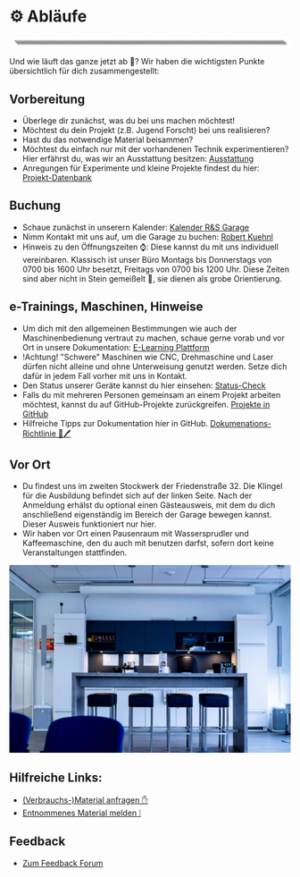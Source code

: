 # ⚙️ Abläufe
![image](https://github.com/Rohde-Schwarz-Garage/.github/blob/main/ressources/graphics/2024_03_13_Trennbanner_GitHub_Grey_Transparent.png?raw=true)

Und wie läuft das ganze jetzt ab 🤔? Wir haben die wichtigsten Punkte übersichtlich für dich zusammengestellt:

## Vorbereitung
- Überlege dir zunächst, was du bei uns machen möchtest!
- Möchtest du dein Projekt (z.B. Jugend Forscht) bei uns realisieren?
- Hast du das notwendige Material beisammen?
- Möchtest du einfach nur mit der vorhandenen Technik experimentieren? Hier erfährst du, was wir an Ausstattung besitzen: [Ausstattung](https://github.com/Rohde-Schwarz-Garage/.github/blob/main/documentation/02_maschinen_ger%C3%A4te_material.md)
- Anregungen für Experimente und kleine Projekte findest du hier: [Projekt-Datenbank](https://github.com/Rohde-Schwarz-Garage/.github/blob/main/documentation/03_projekte_und_experimente.md)

## Buchung
- Schaue zunächst in unserern Kalender: [Kalender R&S Garage](https://outlook.live.com/owa/calendar/00000000-0000-0000-0000-000000000000/97575a0f-087c-4ba4-80c1-9fd4bad7214c/cid-3B09161DCF70F723/index.html)
- Nimm Kontakt mit uns auf, um die Garage zu buchen: [Robert Kuehnl](mailto:robert.kuehnl@rohde-schwarz.com)
- Hinweis zu den Öffnungszeiten ⌚: Diese kannst du mit uns individuell vereinbaren. Klassisch ist unser Büro Montags bis Donnerstags von 0700 bis 1600 Uhr besetzt, Freitags von 0700 bis 1200 Uhr. Diese Zeiten sind aber nicht in Stein gemeißelt 🔨, sie dienen als grobe Orientierung.

## e-Trainings, Maschinen, Hinweise
- Um dich mit den allgemeinen Bestimmungen wie auch der Maschinenbedienung vertraut zu machen, schaue gerne vorab und vor Ort in unsere Dokumentation: [E-Learning Plattform](https://elearning-poc.rohde-schwarz.com/course/index.php?categoryid=7)
- !Achtung! "Schwere" Maschinen wie CNC, Drehmaschine und Laser dürfen nicht alleine und ohne Unterweisung genutzt werden. Setze dich dafür in jedem Fall vorher mit uns in Kontakt.
- Den Status unserer Geräte kannst du hier einsehen: [Status-Check](#Status-Check-der-Geräte)
- Falls du mit mehreren Personen gemeinsam an einem Projekt arbeiten möchtest, kannst du auf GitHub-Projekte zurückgreifen. [Projekte in GitHub](https://github.com/Rohde-Schwarz-Garage/.github-community/projects)
- Hilfreiche Tipps zur Dokumentation hier in GitHub. [Dokumenations-Richtlinie 📕🖊](https://github.com/Rohde-Schwarz-Garage/.github/blob/main/documentation/04_dokumentations_richtlinie.md)

## Vor Ort
- Du findest uns im zweiten Stockwerk der Friedenstraße 32. Die Klingel für die Ausbildung befindet sich auf der linken Seite. Nach der Anmeldung erhälst du optional einen Gästeausweis, mit dem du dich anschließend eigenständig im Bereich der Garage bewegen kannst. Dieser Ausweis funktioniert nur hier.
- Wir haben vor Ort einen Pausenraum mit Wassersprudler und Kaffeemaschine, den du auch mit benutzen darfst, sofern dort keine Veranstaltungen stattfinden.

![Kueche](https://github.com/Rohde-Schwarz-Garage/.github/blob/main/ressources/pictures/Garage_Kueche.png?raw=true)

## Hilfreiche Links:
- [(Verbrauchs-)Material anfragen ✋](https://github.com/orgs/Rohde-Schwarz-Garage/discussions/categories/material)
- [Entnommenes Material melden ❕](https://github.com/orgs/Rohde-Schwarz-Garage/discussions/2)

## Feedback
- [Zum Feedback Forum](https://github.com/orgs/Rohde-Schwarz-Garage/discussions/categories/feedback)
